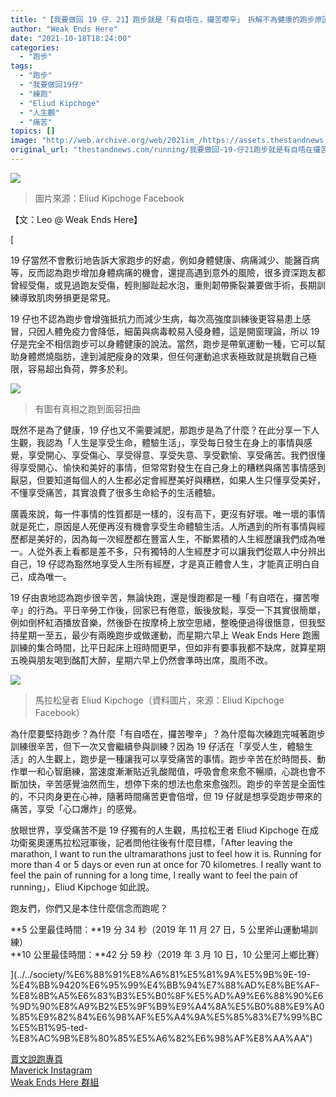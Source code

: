 ```yaml
---
title: "【我要做回 19 仔．21】跑步就是「有自唔在，攞苦嚟辛」　拆解不為健康的跑步原因"
author: "Weak Ends Here"
date: "2021-10-18T18:24:00"
categories:
  - "跑步"
tags:
  - "跑步"
  - "我要做回19仔"
  - "練跑"
  - "Eliud Kipchoge"
  - "人生觀"
  - "痛苦"
topics: []
image: "http://web.archive.org/web/2021im_/https://assets.thestandnews.com/media/photos/7338565032445214720.png"
original_url: "thestandnews.com/running/我要做回-19-仔21跑步就是有自唔在攞苦嚟辛-拆解不為健康的跑步原因"
---
```

![](http://web.archive.org/web/2021im_/https://assets.thestandnews.com/media/photos/7338565032445214720.png)
> 圖片來源：Eliud Kipchoge Facebook

【文：Leo @ Weak Ends Here】

[](../../society/%E6%88%91%E8%A6%81%E5%81%9A%E5%9B%9E-19-%E4%BB%9420%E6%95%99%E4%BB%94%E7%88%AD%E8%BE%AF-%E8%8B%A5%E6%83%B3%E5%B0%8F%E5%AD%A9%E6%88%90%E6%9D%90%E8%A9%B2%E5%9F%B9%E9%A4%8A%E5%B0%88%E9%A0%85%E9%82%84%E6%98%AF%E5%A4%9A%E5%85%83%E7%99%BC%E5%B1%95-ted-%E8%AC%9B%E8%80%85%E5%A6%82%E6%98%AF%E8%AA%AA")

[

19 仔當然不會敷衍地告訴大家跑步的好處，例如身體健康、病痛減少、能醫百病等，反而認為跑步增加身體病痛的機會，還提高遇到意外的風險，很多資深跑友都曾經受傷，或見過跑友受傷，輕則腳趾起水泡，重則韌帶撕裂兼要做手術，長期訓練導致肌肉勞損更是常見。

19 仔也不認為跑步會增強抵抗力而減少生病，每次高強度訓練後更容易患上感冒，只因人體免疫力會降低，細菌與病毒較易入侵身體，這是開窗理論，所以 19 仔是完全不相信跑步可以身體健康的說法。當然，跑步是帶氧運動一種，它可以幫助身體燃燒脂肪，達到減肥瘦身的效果，但任何運動追求表極致就是挑戰自己極限，容易超出負荷，弊多於利。

![](http://web.archive.org/web/2021im_/https://assets.thestandnews.com/media/photos/2658808477501138907.jpg)
> 有圖有真相之跑到面容扭曲

既然不是為了健康，19 仔也又不需要減肥，那跑步是為了什麼？在此分享一下人生觀，我認為「人生是享受生命，體驗生活」，享受每日發生在身上的事情與感覺，享受開心、享受傷心、享受得意、享受失意、享受歡愉、享受痛苦。我們很懂得享受開心、愉快和美好的事情，但常常對發生在自己身上的糟糕與痛苦事情感到厭惡，但要知道每個人的人生都必定會經歷美好與糟糕，如果人生只懂享受美好，不懂享受痛苦，其實浪費了很多生命給予的生活體驗。

廣義來說，每一件事情的性質都是一樣的，沒有高下，更沒有好壞。唯一壞的事情就是死亡，原因是人死便再沒有機會享受生命體驗生活。人所遇到的所有事情與經歷都是美好的，因為每一次經歷都在豐富人生，不斷累積的人生經歷讓我們成為唯一。人從外表上看都是差不多，只有獨特的人生經歷才可以讓我們從眾人中分辨出自己，19 仔認為豁然地享受人生所有經歷，才是真正體會人生，才能真正明白自己，成為唯一。

19 仔由衷地認為跑步很辛苦，無論快跑，還是慢跑都是一種「有自唔在，攞苦嚟辛」的行為。平日辛勞工作後，回家已有倦意，飯後放鬆，享受一下其實很簡單，例如倒杯紅酒播放音樂，然後卧在按摩椅上放空思緒，整晚便過得很愜意，但我堅持星期一至五，最少有兩晚跑步或做運動，而星期六早上 Weak Ends Here 跑團訓練的集合時間，比平日起床上班時間更早，但如非有要事我都不缺席，就算星期五晚與朋友喝到酩酊大醉，星期六早上仍然會準時出席，風雨不改。

![](http://web.archive.org/web/2021im_/https://assets.thestandnews.com/media/photos/6435169650858127808.jpg)
> 馬拉松皇者 Eliud Kipchoge（資料圖片，來源：Eliud Kipchoge Facebook）

為什麼要堅持跑步？為什麼「有自唔在，攞苦嚟辛」？為什麼每次練跑完喊著跑步訓練很辛苦，但下一次又會繼續參與訓練？因為 19 仔活在「享受人生，體驗生活」的人生觀上，跑步是一種讓我可以享受痛苦的事情。跑步辛苦在於時間長、動作單一和心智磨練，當速度漸漸貼近乳酸閥值，呼吸會愈來愈不暢順，心跳也會不斷加快，辛苦感覺油然而生，想停下來的想法也愈來愈強烈。跑步的辛苦是全面性的，不只肉身更在心神，隨著時間痛苦更會倍增，但 19 仔就是想享受跑步帶來的痛苦，享受「心口爆炸」的感覺。

放眼世界，享受痛苦不是 19 仔獨有的人生觀，馬拉松王者 Eliud Kipchoge 在成功衛冕奧運馬拉松冠軍後，記者問他往後有什麼目標，「After leaving the marathon, I want to run the ultramarathons just to feel how it is. Running for more than 4 or 5 days or even run at once for 70 kilometres. I really want to feel the pain of running for a long time, I really want to feel the pain of running」，Eliud Kipchoge 如此說。

跑友們，你們又是本住什麼信念而跑呢？

**5 公里最佳時間：**19 分 34 秒（2019 年 11 月 27 日，5 公里斧山運動場訓練）  
**10 公里最佳時間：**42 分 59 秒（2019 年 3 月 10 日，10 公里河上鄉比賽）

](../../society/%E6%88%91%E8%A6%81%E5%81%9A%E5%9B%9E-19-%E4%BB%9420%E6%95%99%E4%BB%94%E7%88%AD%E8%BE%AF-%E8%8B%A5%E6%83%B3%E5%B0%8F%E5%AD%A9%E6%88%90%E6%9D%90%E8%A9%B2%E5%9F%B9%E9%A4%8A%E5%B0%88%E9%A0%85%E9%82%84%E6%98%AF%E5%A4%9A%E5%85%83%E7%99%BC%E5%B1%95-ted-%E8%AC%9B%E8%80%85%E5%A6%82%E6%98%AF%E8%AA%AA")

[](../../society/%E6%88%91%E8%A6%81%E5%81%9A%E5%9B%9E-19-%E4%BB%9420%E6%95%99%E4%BB%94%E7%88%AD%E8%BE%AF-%E8%8B%A5%E6%83%B3%E5%B0%8F%E5%AD%A9%E6%88%90%E6%9D%90%E8%A9%B2%E5%9F%B9%E9%A4%8A%E5%B0%88%E9%A0%85%E9%82%84%E6%98%AF%E5%A4%9A%E5%85%83%E7%99%BC%E5%B1%95-ted-%E8%AC%9B%E8%80%85%E5%A6%82%E6%98%AF%E8%AA%AA")[賣文說跑專頁](http://web.archive.org/web/20211019013538/https://www.facebook.com/1841803306084163/)  
[Maverick Instagram](http://web.archive.org/web/20211019013538/https://www.instagram.com/maverick_au/)  
[Weak Ends Here 群組](http://web.archive.org/web/20211019013538/https://www.facebook.com/groups/498772610150499/)